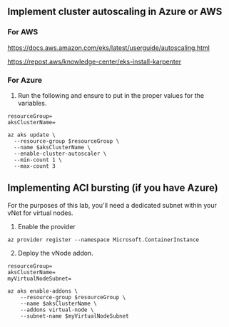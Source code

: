 ## Implement cluster autoscaling in Azure or AWS

### For AWS

https://docs.aws.amazon.com/eks/latest/userguide/autoscaling.html

https://repost.aws/knowledge-center/eks-install-karpenter

### For Azure

1. Run the following and ensure to put in the proper values for the variables.

```
resourceGroup=
aksClusterName=

az aks update \
  --resource-group $resourceGroup \
  --name $aksClusterName \
  --enable-cluster-autoscaler \
  --min-count 1 \
  --max-count 3
```

## Implementing ACI bursting (if you have Azure)

For the purposes of this lab, you'll need a dedicated subnet within your vNet for virtual nodes.

1. Enable the provider
```
az provider register --namespace Microsoft.ContainerInstance
```

2. Deploy the vNode addon.
```
resourceGroup=
aksClusterName=
myVirtualNodeSubnet=

az aks enable-addons \
    --resource-group $resourceGroup \
    --name $aksClusterName \
    --addons virtual-node \
    --subnet-name $myVirtualNodeSubnet
```

